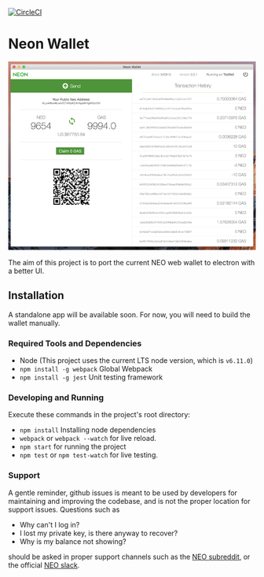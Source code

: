 [![CircleCI](https://circleci.com/gh/CityOfZion/neon-wallet.svg?style=svg)](https://circleci.com/gh/CityOfZion/neon-wallet)

# Neon Wallet

![wallet](/wallet.png)

The aim of this project is to port the current NEO web wallet to electron with a better UI.

## Installation

A standalone app will be available soon. For now, you will need to build the wallet manually.

### Required Tools and Dependencies

  - Node (This project uses the current LTS node version, which is `v6.11.0`)
  - `npm install -g webpack` Global Webpack 
  - `npm install -g jest` Unit testing framework

### Developing and Running

Execute these commands in the project's root directory:
  - `npm install` Installing node dependencies
  - `webpack` or `webpack --watch` for live reload.
  - `npm start` for running the project
  - `npm test` or `npm test-watch` for live testing.

### Support 

A gentle reminder, github issues is meant to be used by developers for maintaining and improving the codebase, and is not the proper location for support issues. Questions such as 

- Why can't I log in?
- I lost my private key, is there anyway to recover?
- Why is my balance not showing?

should be asked in proper support channels such as the [NEO subreddit](https://www.reddit.com/r/NEO/), or the official [NEO slack](https://neosmarteconomy.slack.com). 
